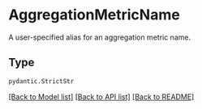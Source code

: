 # AggregationMetricName

A user-specified alias for an aggregation metric name.

## Type
```python
pydantic.StrictStr
```


[[Back to Model list]](../../../../README.md#models-v1-link) [[Back to API list]](../../../../README.md#apis-v1-link) [[Back to README]](../../../../README.md)
